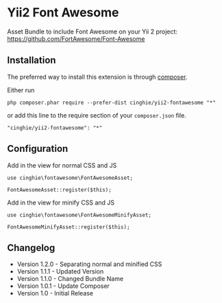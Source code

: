 # Yii2 Font Awesome
Asset Bundle to include Font Awesome on your Yii 2 project:<br>
https://github.com/FortAwesome/Font-Awesome

Installation
-----------------

The preferred way to install this extension is through [composer](http://getcomposer.org/download/).

Either run

```
php composer.phar require --prefer-dist cinghie/yii2-fontawesome "*"
```

or add this line to the require section of your `composer.json` file.

```
"cinghie/yii2-fontawesome": "*"
```

Configuration
-----------------

Add in the view for normal CSS and JS

```
use cinghie\fontawesome\FontAwesomeAsset;

FontAwesomeAsset::register($this);
```

Add in the view for minify CSS and JS

```
use cinghie\fontawesome\FontAwesomeMinifyAsset;

FontAwesomeMinifyAsset::register($this);
```

Changelog
-----------------

<ul>
  <li>Version 1.2.0 - Separating normal and minified CSS</li>
  <li>Version 1.1.1 - Updated Version</li>
  <li>Version 1.1.0 - Changed Bundle Name</li>
  <li>Version 1.0.1 - Update Composer</li>
  <li>Version 1.0 - Initial Release</li>
</ul>